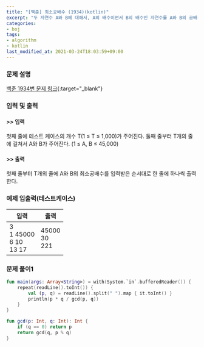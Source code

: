 ```yaml
---
title: "[백준] 최소공배수 (1934)(kotlin)"
excerpt: "두 자연수 A와 B에 대해서, A의 배수이면서 B의 배수인 자연수를 A와 B의 공배수라고 한다."
categories:
- boj
tags:
- algorithm
- kotlin
last_modified_at: 2021-03-24T18:03:59+09:00
---
```



### 문제 설명
[백준 1934번 문제 링크](https://www.acmicpc.net/problem/1934#description){:target="_blank"}




### 입력 및 출력
#### >> 입력
첫째 줄에 테스트 케이스의 개수 T(1 ≤ T ≤ 1,000)가 주어진다. 둘째 줄부터 T개의 줄에 걸쳐서 A와 B가 주어진다. (1 ≤ A, B ≤ 45,000)



#### >> 출력
첫째 줄부터 T개의 줄에 A와 B의 최소공배수를 입력받은 순서대로 한 줄에 하나씩 출력한다.





### 예제 입출력(테스트케이스)


|입력|출력|
|-----|------|
|3<br>1 45000<br>6 10<br>13 17|45000<br>30<br>221|




### 문제 풀이1
```kotlin
fun main(args: Array<String>) = with(System.`in`.bufferedReader()) {
    repeat(readLine().toInt()) {
        val (p, q) = readLine().split(" ").map { it.toInt() }
        println(p * q / gcd(p, q))
    }
}

fun gcd(p: Int, q: Int): Int {
    if (q == 0) return p
    return gcd(q, p % q)
}
```